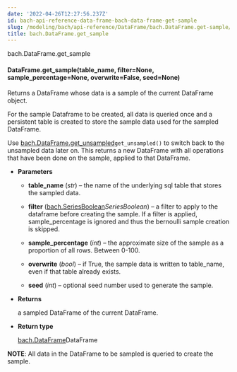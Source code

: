 ```yaml
---
date: '2022-04-26T12:27:56.237Z'
id: bach-api-reference-data-frame-bach-data-frame-get-sample
slug: /modeling/bach/api-reference/DataFrame/bach.DataFrame.get-sample/
title: bach.DataFrame.get_sample
---
```


bach.DataFrame.get_sample


#### DataFrame.get_sample(table_name, filter=None, sample_percentage=None, overwrite=False, seed=None)
Returns a DataFrame whose data is a sample of the current DataFrame object.

For the sample Dataframe to be created, all data is queried once and a persistent table is created to
store the sample data used for the sampled DataFrame.

Use [bach.DataFrame.get_unsampled](#bach.DataFrame.get_unsampled)`get_unsampled()` to switch back to the unsampled data later on. This returns a new
DataFrame with all operations that have been done on the sample, applied to that DataFrame.


* **Parameters**

    
    * **table_name** (*str*) – the name of the underlying sql table that stores the sampled data.


    * **filter** ([bach.SeriesBoolean](#bach.SeriesBoolean)*SeriesBoolean*) – a filter to apply to the dataframe before creating the sample. If a filter is applied,
    sample_percentage is ignored and thus the bernoulli sample creation is skipped.


    * **sample_percentage** (*int*) – the approximate size of the sample as a proportion of all rows.
    Between 0-100.


    * **overwrite** (*bool*) – if True, the sample data is written to table_name, even if that table already
    exists.


    * **seed** (*int*) – optional seed number used to generate the sample.



* **Returns**

    a sampled DataFrame of the current DataFrame.



* **Return type**

    [bach.DataFrame](#bach.DataFrame)DataFrame


**NOTE**: All data in the DataFrame to be sampled is queried to create the sample.

<!-- !! processed by numpydoc !! -->
